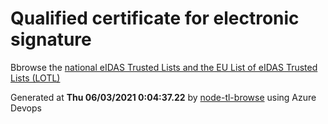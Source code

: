# Qualified certificate for electronic signature 
 Bbrowse the [national eIDAS Trusted Lists and the EU List of eIDAS Trusted Lists (LOTL)](https://webgate.ec.europa.eu/tl-browser/#/) 
 
 
Generated at **Thu 06/03/2021  0:04:37.22** by [node-tl-browse](https://github.com/ymedlop/node-tl-browser) using Azure Devops 
